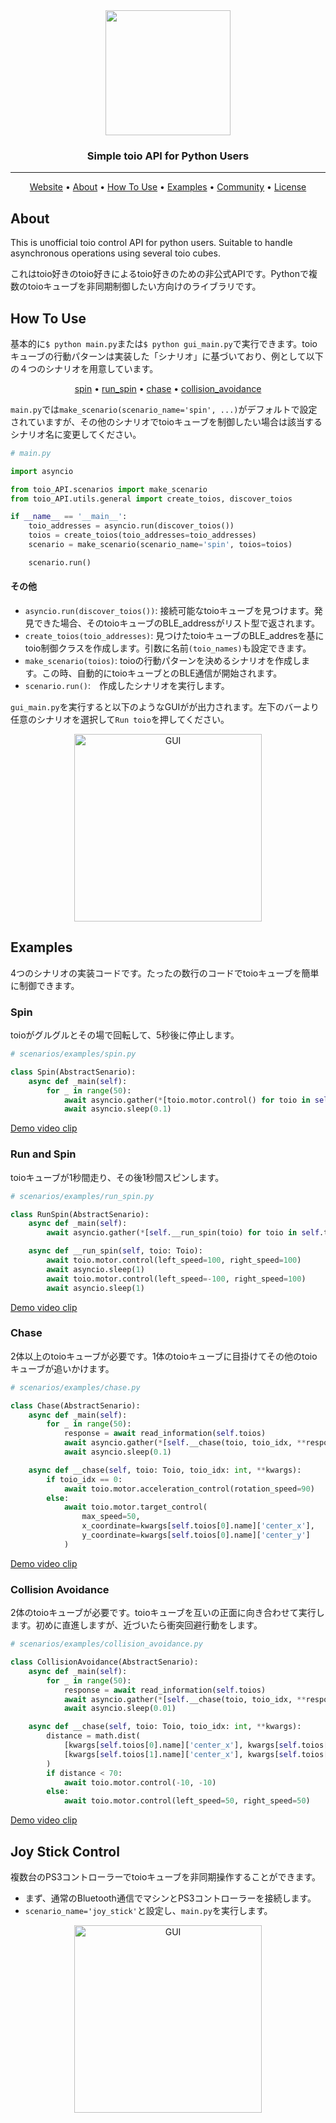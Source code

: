 <div align="center">

<img src="https://user-images.githubusercontent.com/60799014/115414156-c4ded580-a230-11eb-899c-874fdd7702be.png" width="200px">


### Simple toio API for Python Users

---

<p align="center">
  <a href="https://toio.io/">Website</a> •
  <a href="#about">About</a> •
  <a href="#how-to-use">How To Use</a> •
  <a href="#examples">Examples</a> •
  <a href="https://toio.io/blog/detail/20210412_toioClub.html">Community</a> •
  <a href="https://github.com/Yoshi-0921/toio_API/blob/main/LICENSE">License</a>
</p>
</div>

## About
This is unofficial toio control API for python users. Suitable to handle asynchronous operations using several toio cubes.

これはtoio好きのtoio好きによるtoio好きのための非公式APIです。Pythonで複数のtoioキューブを非同期制御したい方向けのライブラリです。

## How To Use
基本的に`$ python main.py`または`$ python gui_main.py`で実行できます。toioキューブの行動パターンは実装した「シナリオ」に基づいており、例として以下の４つのシナリオを用意しています。

<p align="center">
  <a href="#spin">spin</a> •
  <a href="#run-and-spin">run_spin</a> •
  <a href="#chase">chase</a> •
  <a href="#collision-avoidance">collision_avoidance</a>
</p>

`main.py`では`make_scenario(scenario_name='spin', ...)`がデフォルトで設定されていますが、その他のシナリオでtoioキューブを制御したい場合は該当するシナリオ名に変更してください。

```py
# main.py

import asyncio

from toio_API.scenarios import make_scenario
from toio_API.utils.general import create_toios, discover_toios

if __name__ == '__main__':
    toio_addresses = asyncio.run(discover_toios())
    toios = create_toios(toio_addresses=toio_addresses)
    scenario = make_scenario(scenario_name='spin', toios=toios)

    scenario.run()
```
#### その他
- `asyncio.run(discover_toios())`: 接続可能なtoioキューブを見つけます。発見できた場合、そのtoioキューブのBLE_addressがリスト型で返されます。
- `create_toios(toio_addresses)`: 見つけたtoioキューブのBLE_addresを基にtoio制御クラスを作成します。引数に名前`(toio_names)`も設定できます。
- `make_scenario(toios)`: toioの行動パターンを決めるシナリオを作成します。この時、自動的にtoioキューブとのBLE通信が開始されます。
- `scenario.run()`:　作成したシナリオを実行します。　

`gui_main.py`を実行すると以下のようなGUIがが出力されます。左下のバーより任意のシナリオを選択して`Run toio`を押してください。
<p align="center"><img width="300" alt="GUI" src="https://user-images.githubusercontent.com/60799014/119652718-6cb77680-be61-11eb-8661-cab4ecc277fa.png"></p>


## Examples
4つのシナリオの実装コードです。たったの数行のコードでtoioキューブを簡単に制御できます。

### Spin
toioがグルグルとその場で回転して、5秒後に停止します。

```py
# scenarios/examples/spin.py

class Spin(AbstractSenario):
    async def _main(self):
        for _ in range(50):
            await asyncio.gather(*[toio.motor.control() for toio in self.toios])
            await asyncio.sleep(0.1)
```

[Demo video clip](https://youtu.be/rINq-bm9uKI)

### Run and Spin
toioキューブが1秒間走り、その後1秒間スピンします。

```py
# scenarios/examples/run_spin.py

class RunSpin(AbstractSenario):
    async def _main(self):
        await asyncio.gather(*[self.__run_spin(toio) for toio in self.toios])

    async def __run_spin(self, toio: Toio):
        await toio.motor.control(left_speed=100, right_speed=100)
        await asyncio.sleep(1)
        await toio.motor.control(left_speed=-100, right_speed=100)
        await asyncio.sleep(1)
```

[Demo video clip](https://youtu.be/3fU0nKxnZRQ)

### Chase
2体以上のtoioキューブが必要です。1体のtoioキューブに目掛けてその他のtoioキューブが追いかけます。

```py
# scenarios/examples/chase.py

class Chase(AbstractSenario):
    async def _main(self):
        for _ in range(50):
            response = await read_information(self.toios)
            await asyncio.gather(*[self.__chase(toio, toio_idx, **response) for toio_idx, toio in enumerate(self.toios)])
            await asyncio.sleep(0.1)

    async def __chase(self, toio: Toio, toio_idx: int, **kwargs):
        if toio_idx == 0:
            await toio.motor.acceleration_control(rotation_speed=90)
        else:
            await toio.motor.target_control(
                max_speed=50,
                x_coordinate=kwargs[self.toios[0].name]['center_x'],
                y_coordinate=kwargs[self.toios[0].name]['center_y']
            )
```

[Demo video clip](https://youtu.be/juGjJ5iSx_k)

### Collision Avoidance
2体のtoioキューブが必要です。toioキューブを互いの正面に向き合わせて実行します。初めに直進しますが、近づいたら衝突回避行動をします。

```py
# scenarios/examples/collision_avoidance.py

class CollisionAvoidance(AbstractSenario):
    async def _main(self):
        for _ in range(50):
            response = await read_information(self.toios)
            await asyncio.gather(*[self.__chase(toio, toio_idx, **response) for toio_idx, toio in enumerate(self.toios)])
            await asyncio.sleep(0.01)

    async def __chase(self, toio: Toio, toio_idx: int, **kwargs):
        distance = math.dist(
            [kwargs[self.toios[0].name]['center_x'], kwargs[self.toios[0].name]['center_y']],
            [kwargs[self.toios[1].name]['center_x'], kwargs[self.toios[1].name]['center_y']]
        )
        if distance < 70:
            await toio.motor.control(-10, -10)
        else:
            await toio.motor.control(left_speed=50, right_speed=50)
```

[Demo video clip](https://youtu.be/1LJGxODB4vM)


## Joy Stick Control
複数台のPS3コントローラーでtoioキューブを非同期操作することができます。
- まず、通常のBluetooth通信でマシンとPS3コントローラーを接続します。
- `scenario_name='joy_stick'`と設定し、`main.py`を実行します。
<p align="center"><img width="300" alt="GUI" src="https://user-images.githubusercontent.com/60799014/150722667-dcd925c0-9fe5-41b8-b969-7ecf1ae8b4d4.png"></p>
